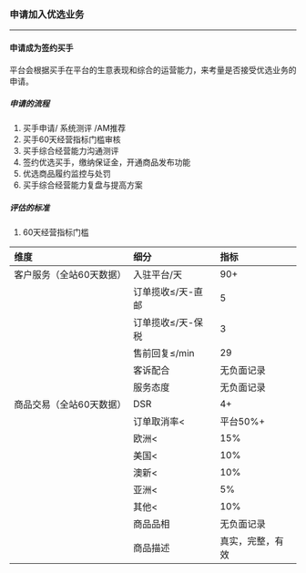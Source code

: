 ### 申请加入优选业务

---

#### 申请成为签约买手

平台会根据买手在平台的生意表现和综合的运营能力，来考量是否接受优选业务的申请。

##### 申请的流程

1. 买手申请/ 系统测评 /AM推荐
2. 买手60天经营指标门槛审核
3. 买手综合经营能力沟通测评
4. 签约优选买手，缴纳保证金，开通商品发布功能
5. 优选商品履约监控与处罚
6. 买手综合经营能力复盘与提高方案

##### 评估的标准

1. 60天经营指标门槛

| 维度 | 细分 | 指标 |
| :--- | :--- | :--- |
| 客户服务（全站60天数据） | 入驻平台/天 | 90+ |
|  | 订单揽收≤/天-直邮 | 5 |
|  | 订单揽收≤/天-保税 | 3 |
|  | 售前回复≤/min | 29 |
|  | 客诉配合 | 无负面记录 |
|  | 服务态度 | 无负面记录 |
| 商品交易（全站60天数据） | DSR | 4+ |
|  | 订单取消率&lt; | 平台50%+ |
|  | 欧洲&lt; | 15% |
|  | 美国&lt; | 10% |
|  | 澳新&lt; | 10% |
|  | 亚洲&lt; | 5% |
|  | 其他&lt; | 10% |
|  | 商品品相 | 无负面记录 |
|  | 商品描述 | 真实，完整，有效 |









